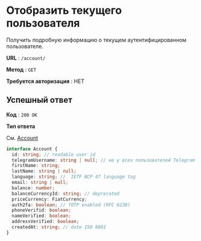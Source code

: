 # Отобразить текущего пользователя

Получить подробную информацию о текущем аутентифицированном пользователе.

**URL** : `/account/`

**Метод** : `GET`

**Требуется авторизация** : НЕТ

## Успешный ответ

**Код** : `200 OK`

**Тип ответа**

См. [Account](/api-docs/types.md#Account)

```typescript
interface Account {
  id: string; // readable user id
  telegramUsername: string | null; // не у всех пользователей Telegram определен username
  firstName: string;
  lastName: string | null;
  language: string; //  IETF BCP 47 language tag
  email: string | null;
  balance: number;
  balanceCurrencyId: string; // deprecated
  priceCurrency: FiatCurrency;
  auth2fa: boolean; // TOTP enabled (RFC 6238)
  phoneVerifid: boolean;
  nameVerified: boolean;
  addressVerified: boolean;
  createdAt: string; // date ISO 8601
}
```
